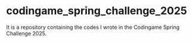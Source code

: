 # codingame_spring_challenge_2025
It is a repository containing the codes I wrote in the Codingame Spring Challenge 2025.
